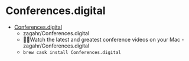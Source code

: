 # Conferences.digital
- [Conferences.digital](https://github.com/zagahr/Conferences.digital)
  -  zagahr/Conferences.digital
  - 👨‍💻Watch the latest and greatest conference videos on your Mac  - zagahr/Conferences.digital
  - `brew cask install Conferences.digital`
